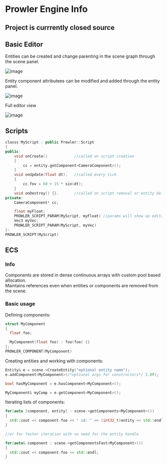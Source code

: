 # Prowler Engine Info

## Project is currrently closed source

## Basic Editor

Entities can be created and change parenting in the scene graph through the scene panel.

![image](https://github.com/user-attachments/assets/2dd2ff24-bdeb-4b45-8210-35d785c097d4)

Entity component attributees can be modified and added through the entity panel.

![image](https://github.com/user-attachments/assets/5ff6931a-1b16-4e21-ac89-c6647f09cd04)

Full editor view

![image](https://github.com/user-attachments/assets/ae3a49c7-9126-41e1-9990-be9bfbb3489c)

## Scripts

```cpp
classs MyScript : public Prowler::Script
{
public:
    void onCreate()            //called on script creation
    {
        cc = entity.getComponent<CameraComponent>();
    }
    void onUpdate(float dt).   //called every tick
    {
        cc.fov = 60 + 15 * sin(dt);
    }
    void onDestroy() {}.       //called on script removal or entity deletion 
private:
    CameraComponent* cc;

    float myFloat;
    PROWLER_SCRIPT_PARAM(MyScript, myFloat) //params will show up editable in editor
    Vec3 myVec;
    PROWLER_SCRIPT_PARAM(MyScript, myVec)
}:
PROWLER_SCRIPT(MyScript)
```

## ECS

### Info
Components are stored in dense continuous arrays with custom pool based allocation.\
Maintains references even when entities or components are removed from the scene.

### Basic usage

Defining components:

```cpp
struct MyComponent
{
  float foo;

  MyComponent(float foo) : foo(foo) {}
};
PROWLER_COMPONENT(MyComponent)
```

Creating entities and working with components:

```cpp
Entity& e = scene->CreateEntity("optional entity name");
e.addComponent<MyComponent>(/*optional args for constructors*/ 1.0f);

bool hasMyComponent = e.hasComponent<MyComponent>();

MyComponent& myComp = e.getComponent<MyComponent>();
```

Iterating lists of components:

```cpp
for(auto [component, entity] : scene->getComponents<MyComponent>())
{
  std::cout << component.foo << " id: " << (int32_t)entity << std::endl;
}

//or for faster iteration with no need for the entity handle

for(auto& component : scene->getComponentsFast<MyComponent>())
{
  std::cout << component.foo << std::endl;
}
```
